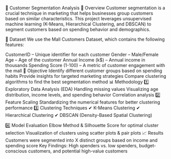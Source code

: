 📌 Customer Segmentation Analysis
📖 Overview
Customer segmentation is a crucial technique in marketing that helps businesses group customers based on similar characteristics. This project leverages unsupervised machine learning (K-Means, Hierarchical Clustering, and DBSCAN) to segment customers based on spending behavior and demographics.

📂 Dataset
We use the Mall Customers Dataset, which contains the following features:

CustomerID – Unique identifier for each customer
Gender – Male/Female
Age – Age of the customer
Annual Income (k$) – Annual income in thousands
Spending Score (1-100) – A metric of customer engagement with the mall
🎯 Objective
Identify different customer groups based on spending habits
Provide insights for targeted marketing strategies
Compare clustering algorithms to find the best segmentation method
📊 Methodology
1️⃣ Exploratory Data Analysis (EDA)
Handling missing values
Visualizing age distribution, income levels, and spending behavior
Correlation analysis
2️⃣ Feature Scaling
Standardizing the numerical features for better clustering performance
3️⃣ Clustering Techniques
✔ K-Means Clustering
✔ Hierarchical Clustering
✔ DBSCAN (Density-Based Spatial Clustering)

4️⃣ Model Evaluation
Elbow Method & Silhouette Score for optimal cluster selection
Visualization of clusters using scatter plots & pair plots
📈 Results
Customers were segmented into X distinct groups based on income and spending score
Key Findings: High spenders vs. low spenders, budget-conscious customers, and potential high-value customers
